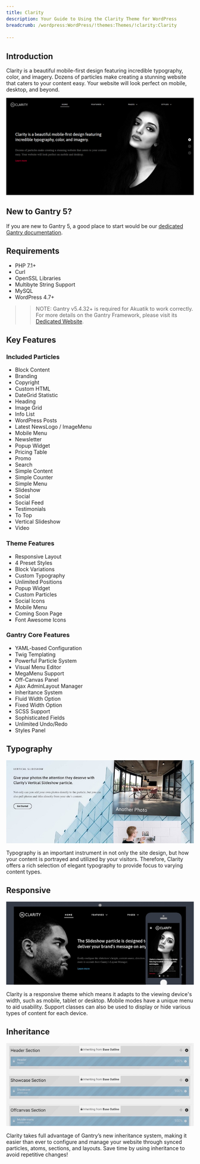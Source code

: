 ```yaml
---
title: Clarity
description: Your Guide to Using the Clarity Theme for WordPress
breadcrumb: /wordpress:WordPress/!themes:Themes/!clarity:Clarity

---
```


Introduction
-----

Clarity is a beautiful mobile-first design featuring incredible typography, color, and imagery. Dozens of particles make creating a stunning website that caters to your content easy. Your website will look perfect on mobile, desktop, and beyond.

![](assets/clarity.png)

New to Gantry 5?
-----
If you are new to Gantry 5, a good place to start would be our [dedicated Gantry documentation](http://docs.gantry.org).

Requirements
-----

* PHP 7.1+
* Curl
* OpenSSL Libraries
* Multibyte String Support
* MySQL
* WordPress 4.7+

>> NOTE: Gantry v5.4.32+ is required for Akuatik to work correctly. For more details on the Gantry Framework, please visit its [Dedicated Website](http://gantry.org).

Key Features
-----

### Included Particles

* Block Content
* Branding
* Copyright
* Custom HTML
* DateGrid Statistic
* Heading
* Image Grid
* Info List
* WordPress Posts
* Latest NewsLogo / ImageMenu
* Mobile Menu
* Newsletter
* Popup Widget
* Pricing Table
* Promo
* Search
* Simple Content
* Simple Counter
* Simple Menu
* Slideshow
* Social
* Social Feed
* Testimonials
* To Top
* Vertical Slideshow
* Video  

### Theme Features

* Responsive Layout
* 4 Preset Styles
* Block Variations
* Custom Typography
* Unlimited Positions
* Popup Widget
* Custom Particles
* Social Icons
* Mobile Menu
* Coming Soon Page
* Font Awesome Icons   

### Gantry Core Features

* YAML-based Configuration
* Twig Templating
* Powerful Particle System
* Visual Menu Editor
* MegaMenu Support
* Off-Canvas Panel
* Ajax AdminLayout Manager
* Inheritance System
* Fluid Width Option
* Fixed Width Option
* SCSS Support
* Sophisticated Fields
* Unlimited Undo/Redo
* Styles Panel  

## Typography

![Typography](assets/ft-2.jpg)

Typography is an important instrument in not only the site design, but how your content is portrayed and utilized by your visitors. Therefore, Clarity offers a rich selection of elegant typography to provide focus to varying content types.

## Responsive

![Responsive](assets/ft-3.jpg)

Clarity is a responsive theme which means it adapts to the viewing device's width, such as mobile, tablet or desktop. Mobile modes have a unique menu to aid usability. Support classes can also be used to display or hide various types of content for each device.

## Inheritance

![Inheritance](assets/ft-4.jpg)

Clarity takes full advantage of Gantry’s new inheritance system, making it easier than ever to configure and manage your website through synced particles, atoms, sections, and layouts. Save time by using inheritance to avoid repetitive changes!